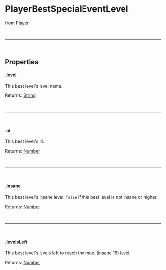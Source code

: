 # PlayerBestSpecialEventLevel
from [Player](/js/classes/player)

<br>
<hr>
<br>

## Properties

#### .level
This best level's level name.

Returns: [String](https://developer.mozilla.org/en-US/docs/Web/JavaScript/Reference/Global_Objects/String)

<br>
<hr>
<br>

#### .id
This best level's id.

Returns: [Number](https://developer.mozilla.org/en-US/docs/Web/JavaScript/Reference/Global_Objects/Number)

<br>
<hr>
<br>

#### .insane
This best level's insane level. `false` if this best level is not insane or higher.

Returns: [Number](https://developer.mozilla.org/en-US/docs/Web/JavaScript/Reference/Global_Objects/Number)

<br>
<hr>
<br>

#### .levelsLeft
This best level's levels left to reach the max. (insane 16) level.

Returns: [Number](https://developer.mozilla.org/en-US/docs/Web/JavaScript/Reference/Global_Objects/Number)
